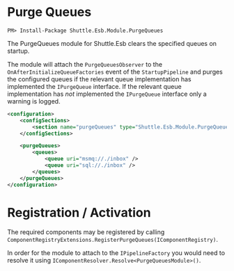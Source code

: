 # Purge Queues

```
PM> Install-Package Shuttle.Esb.Module.PurgeQueues
```

The PurgeQueues module for Shuttle.Esb clears the specified queues on startup.

The module will attach the `PurgeQueuesObserver` to the `OnAfterInitializeQueueFactories` event of the `StartupPipeline` and purges the configured queues if the relevant queue implementation has implemented the `IPurgeQueue` interface.  If the relevant queue implementation has *not* implemented the `IPurgeQueue` interface only a warning is logged.

```xml
<configuration>
	<configSections>
		<section name="purgeQueues" type="Shuttle.Esb.Module.PurgeQueues.PurgeQueuesSection, Shuttle.Esb.Module.PurgeQueues"/>
	</configSections>

	<purgeQueues>
		<queues>
			<queue uri="msmq://./inbox" />
			<queue uri="sql://./inbox" />
		</queues>
	</purgeQueues>
</configuration>
```

# Registration / Activation

The required components may be registered by calling `ComponentRegistryExtensions.RegisterPurgeQueues(IComponentRegistry)`.

In order for the module to attach to the `IPipelineFactory` you would need to resolve it using `IComponentResolver.Resolve<PurgeQueuesModule>()`.
